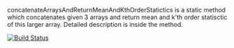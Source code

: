 
concatenateArraysAndReturnMeanAndKthOrderStatictics is a static method which concatenates given 3 arrays and return mean and k'th order statisctic of this larger array.
Detailed description is inside the method.

[![Build Status](https://travis-ci.com/BerkKaraaslan/Homework1.svg?branch=main)](https://travis-ci.com/BerkKaraaslan/Homework1)
